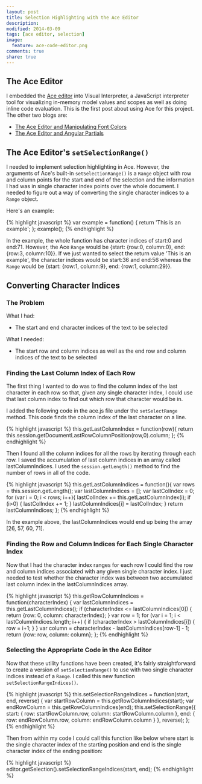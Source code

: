 ```yaml
---
layout: post
title: Selection Highlighting with the Ace Editor
description: 
modified: 2014-03-09
tags: [ace editor, selection]
image:
  feature: ace-code-editor.png
comments: true
share: true
---
```


## The Ace Editor
I embedded the [Ace editor](http://ace.c9.io/#nav=about) into Visual Interpreter, a JavaScript interpreter tool for visualizing in-memory model values and scopes as well as doing inline code evaluation.  This is the first post about using Ace for this project.  The other two blogs are:

* [The Ace Editor and Manipulating Font Colors](http://jgpettibone.github.io/ace-and-manipulating-font-colors/)
* [The Ace Editor and Angular Partials](http://jgpettibone.github.io/ace-and-angular-partials/)

## The Ace Editor's `setSelectionRange()`
I needed to implement selection highlighting in Ace.  However, the arguments of Ace's built-in `setSelectionRange()` is a `Range` object with row and column points for the start and end of the selection and the information I had was in single character index points over the whole document.  I needed to figure out a way of converting the single character indices to a `Range` object.

Here's an example:

{% highlight javascript %}
var example = function() {
  return 'This is an example';
};
example();
{% endhighlight %}

In the example, the whole function has character indices of start:0 and end:71.  However, the Ace `Range` would be {start: {row:0, column:0}, end: {row:3, column:10}}.  If we just wanted to select the return value 'This is an example', the character indices would be start:36 and end:56 whereas the `Range` would be {start: {row:1, column:9}, end: {row:1, column:29}}.

## Converting Character Indices

### The Problem 

What I had:

* The start and end character indices of the text to be selected

What I needed:
 
* The start row and column indices as well as the end row and column indices of the text to be selected

### Finding the Last Column Index of Each Row

The first thing I wanted to do was to find the column index of the last character in each row so that, given any single character index, I could use that last column index to find out which row that character would be in.  

I added the following code in the ace.js file under the `setSelectRange` method.  This code finds the column index of the last character on a line.

{% highlight javascript %}
this.getLastColumnIndex = function(row){
    return this.session.getDocumentLastRowColumnPosition(row,0).column;
};
{% endhighlight %}

Then I found all the column indices for all the rows by iterating through each row.  I saved the accumulation of last column indices in an array called lastColumnIndices.  I used the `session.getLength()` method to find the number of rows in all of the code.  

{% highlight javascript %}
this.getLastColumnIndices = function(){
    var rows = this.session.getLength();
    var lastColumnIndices = [];
    var lastColIndex = 0;
    for (var i = 0; i < rows; i++){
        lastColIndex += this.getLastColumnIndex(i);
        if (i>0) { lastColIndex += 1; }
        lastColumnIndices[i] = lastColIndex;
    }
    return lastColumnIndices;
};
{% endhighlight %}

In the example above, the lastColumnIndices would end up being the array [26, 57, 60, 71].  

### Finding the Row and Column Indices for Each Single Character Index

Now that I had the character index ranges for each row I could find the row and column indices associated with any given single character index.  I just needed to test whether the character index was between two accumulated last column index in the lastColumnIndices array.

{% highlight javascript %}
this.getRowColumnIndices = function(characterIndex) {
    var lastColumnIndices = this.getLastColumnIndices();
    if (characterIndex <= lastColumnIndices[0]) {
        return {row: 0, column: characterIndex};
    }
    var row = 1;
    for (var i = 1; i < lastColumnIndices.length; i++) {
        if (characterIndex > lastColumnIndices[i]) {
            row = i+1;
        }
    }
    var column = characterIndex - lastColumnIndices[row-1] - 1;
    return {row: row, column: column};
};
{% endhighlight %}

### Selecting the Appropriate Code in the Ace Editor

Now that these utility functions have been created, it's fairly straightforward to create a version of `setSelectionRange()` to use with two single character indices instead of a `Range`.  I called this new function `setSelectionRangeIndices()`.

{% highlight javascript %}
this.setSelectionRangeIndices = function(start, end, reverse) {
    var startRowColumn = this.getRowColumnIndices(start);
    var endRowColumn = this.getRowColumnIndices(end);
    this.setSelectionRange({
        start: {
            row: startRowColumn.row,
            column: startRowColumn.column
        },
        end: {
            row: endRowColumn.row,
            column: endRowColumn.column
        }
    }, reverse);
};
{% endhighlight %}

Then from within my code I could call this function like below where start is the single character index of the starting position and end is the single character index of the ending position:

{% highlight javascript %}
editor.getSelection().setSelectionRangeIndices(start, end);
{% endhighlight %}


